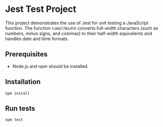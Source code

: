 # Jest Test Project

This project demonstrates the use of Jest for unit testing a JavaScript function. The function `toHalfWidth` converts full-width characters (such as numbers, minus signs, and commas) to their half-width equivalents and handles date and time formats.

## Prerequisites

- Node.js and npm should be installed.

## Installation

```
npm install
```

## Run tests	

```
npm test
```